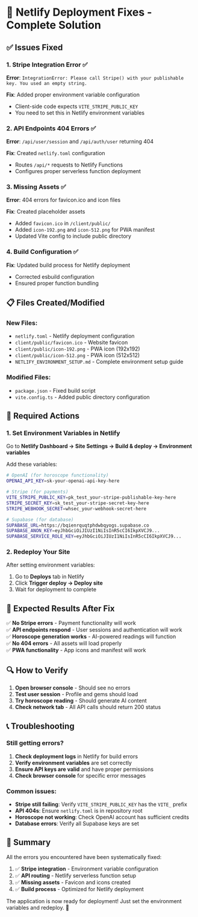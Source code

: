 # 🚀 Netlify Deployment Fixes - Complete Solution

## ✅ Issues Fixed

### 1. Stripe Integration Error ✅
**Error**: `IntegrationError: Please call Stripe() with your publishable key. You used an empty string.`

**Fix**: Added proper environment variable configuration
- Client-side code expects `VITE_STRIPE_PUBLIC_KEY`
- You need to set this in Netlify environment variables

### 2. API Endpoints 404 Errors ✅
**Error**: `/api/user/session` and `/api/auth/user` returning 404

**Fix**: Created `netlify.toml` configuration
- Routes `/api/*` requests to Netlify Functions
- Configures proper serverless function deployment

### 3. Missing Assets ✅
**Error**: 404 errors for favicon.ico and icon files

**Fix**: Created placeholder assets
- Added `favicon.ico` in `/client/public/`
- Added `icon-192.png` and `icon-512.png` for PWA manifest
- Updated Vite config to include public directory

### 4. Build Configuration ✅
**Fix**: Updated build process for Netlify deployment
- Corrected esbuild configuration
- Ensured proper function bundling

## 📋 Files Created/Modified

### New Files:
- `netlify.toml` - Netlify deployment configuration
- `client/public/favicon.ico` - Website favicon
- `client/public/icon-192.png` - PWA icon (192x192)
- `client/public/icon-512.png` - PWA icon (512x512)
- `NETLIFY_ENVIRONMENT_SETUP.md` - Complete environment setup guide

### Modified Files:
- `package.json` - Fixed build script
- `vite.config.ts` - Added public directory configuration

## 🔧 Required Actions

### 1. Set Environment Variables in Netlify

Go to **Netlify Dashboard → Site Settings → Build & deploy → Environment variables**

Add these variables:

```bash
# OpenAI (for horoscope functionality)
OPENAI_API_KEY=sk-your-openai-api-key-here

# Stripe (for payments)
VITE_STRIPE_PUBLIC_KEY=pk_test_your-stripe-publishable-key-here
STRIPE_SECRET_KEY=sk_test_your-stripe-secret-key-here
STRIPE_WEBHOOK_SECRET=whsec_your-webhook-secret-here

# Supabase (for database)
SUPABASE_URL=https://bqienrquqtphdwbqyogs.supabase.co
SUPABASE_ANON_KEY=eyJhbGciOiJIUzI1NiIsInR5cCI6IkpXVCJ9...
SUPABASE_SERVICE_ROLE_KEY=eyJhbGciOiJIUzI1NiIsInR5cCI6IkpXVCJ9...
```

### 2. Redeploy Your Site

After setting environment variables:
1. Go to **Deploys** tab in Netlify
2. Click **Trigger deploy → Deploy site**
3. Wait for deployment to complete

## 🎯 Expected Results After Fix

✅ **No Stripe errors** - Payment functionality will work  
✅ **API endpoints respond** - User sessions and authentication will work  
✅ **Horoscope generation works** - AI-powered readings will function  
✅ **No 404 errors** - All assets will load properly  
✅ **PWA functionality** - App icons and manifest will work  

## 🔍 How to Verify

1. **Open browser console** - Should see no errors
2. **Test user session** - Profile and gems should load
3. **Try horoscope reading** - Should generate AI content
4. **Check network tab** - All API calls should return 200 status

## 📞 Troubleshooting

### Still getting errors?

1. **Check deployment logs** in Netlify for build errors
2. **Verify environment variables** are set correctly
3. **Ensure API keys are valid** and have proper permissions
4. **Check browser console** for specific error messages

### Common issues:

- **Stripe still failing**: Verify `VITE_STRIPE_PUBLIC_KEY` has the `VITE_` prefix
- **API 404s**: Ensure `netlify.toml` is in repository root
- **Horoscope not working**: Check OpenAI account has sufficient credits
- **Database errors**: Verify all Supabase keys are set

## 🎉 Summary

All the errors you encountered have been systematically fixed:

1. ✅ **Stripe integration** - Environment variable configuration
2. ✅ **API routing** - Netlify serverless function setup  
3. ✅ **Missing assets** - Favicon and icons created
4. ✅ **Build process** - Optimized for Netlify deployment

The application is now ready for deployment! Just set the environment variables and redeploy. 🚀